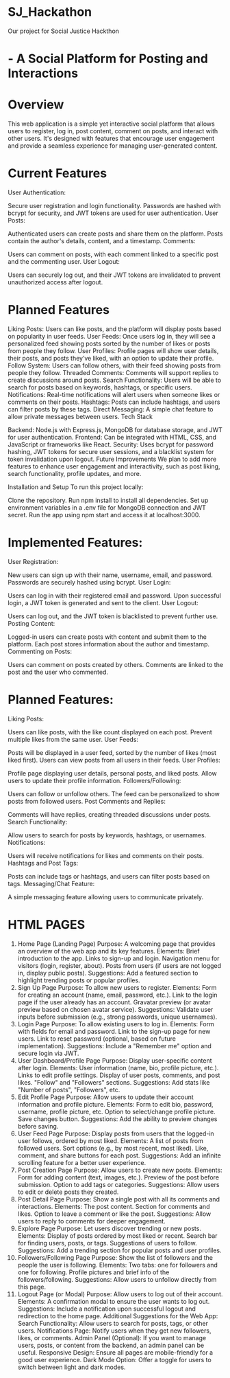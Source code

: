 # SJ_Hackathon

Our project for Social Justice Hackthon

# - A Social Platform for Posting and Interactions

# Overview

This web application is a simple yet interactive social platform that allows users to register, log in, post content, comment on posts, and interact with other users. It's designed with features that encourage user engagement and provide a seamless experience for managing user-generated content.

# Current Features

User Authentication:

Secure user registration and login functionality.
Passwords are hashed with bcrypt for security, and JWT tokens are used for user authentication.
User Posts:

Authenticated users can create posts and share them on the platform.
Posts contain the author's details, content, and a timestamp.
Comments:

Users can comment on posts, with each comment linked to a specific post and the commenting user.
User Logout:

Users can securely log out, and their JWT tokens are invalidated to prevent unauthorized access after logout.

# Planned Features

Liking Posts: Users can like posts, and the platform will display posts based on popularity in user feeds.
User Feeds: Once users log in, they will see a personalized feed showing posts sorted by the number of likes or posts from people they follow.
User Profiles: Profile pages will show user details, their posts, and posts they’ve liked, with an option to update their profile.
Follow System: Users can follow others, with their feed showing posts from people they follow.
Threaded Comments: Comments will support replies to create discussions around posts.
Search Functionality: Users will be able to search for posts based on keywords, hashtags, or specific users.
Notifications: Real-time notifications will alert users when someone likes or comments on their posts.
Hashtags: Posts can include hashtags, and users can filter posts by these tags.
Direct Messaging: A simple chat feature to allow private messages between users.
Tech Stack

Backend: Node.js with Express.js, MongoDB for database storage, and JWT for user authentication.
Frontend: Can be integrated with HTML, CSS, and JavaScript or frameworks like React.
Security: Uses bcrypt for password hashing, JWT tokens for secure user sessions, and a blacklist system for token invalidation upon logout.
Future Improvements
We plan to add more features to enhance user engagement and interactivity, such as post liking, search functionality, profile updates, and more.

Installation and Setup
To run this project locally:

Clone the repository.
Run npm install to install all dependencies.
Set up environment variables in a .env file for MongoDB connection and JWT secret.
Run the app using npm start and access it at localhost:3000.

# Implemented Features:

User Registration:

New users can sign up with their name, username, email, and password.
Passwords are securely hashed using bcrypt.
User Login:

Users can log in with their registered email and password.
Upon successful login, a JWT token is generated and sent to the client.
User Logout:

Users can log out, and the JWT token is blacklisted to prevent further use.
Posting Content:

Logged-in users can create posts with content and submit them to the platform.
Each post stores information about the author and timestamp.
Commenting on Posts:

Users can comment on posts created by others.
Comments are linked to the post and the user who commented.

# Planned Features:

Liking Posts:

Users can like posts, with the like count displayed on each post.
Prevent multiple likes from the same user.
User Feeds:

Posts will be displayed in a user feed, sorted by the number of likes (most liked first).
Users can view posts from all users in their feeds.
User Profiles:

Profile page displaying user details, personal posts, and liked posts.
Allow users to update their profile information.
Followers/Following:

Users can follow or unfollow others.
The feed can be personalized to show posts from followed users.
Post Comments and Replies:

Comments will have replies, creating threaded discussions under posts.
Search Functionality:

Allow users to search for posts by keywords, hashtags, or usernames.
Notifications:

Users will receive notifications for likes and comments on their posts.
Hashtags and Post Tags:

Posts can include tags or hashtags, and users can filter posts based on tags.
Messaging/Chat Feature:

A simple messaging feature allowing users to communicate privately.

# HTML PAGES

1. Home Page (Landing Page)
   Purpose: A welcoming page that provides an overview of the web app and its key features.
   Elements:
   Brief introduction to the app.
   Links to sign-up and login.
   Navigation menu for visitors (login, register, about).
   Posts from users (if users are not logged in, display public posts).
   Suggestions: Add a featured section to highlight trending posts or popular profiles.
2. Sign Up Page
   Purpose: To allow new users to register.
   Elements:
   Form for creating an account (name, email, password, etc.).
   Link to the login page if the user already has an account.
   Gravatar preview (or avatar preview based on chosen avatar service).
   Suggestions: Validate user inputs before submission (e.g., strong passwords, unique usernames).
3. Login Page
   Purpose: To allow existing users to log in.
   Elements:
   Form with fields for email and password.
   Link to the sign-up page for new users.
   Link to reset password (optional, based on future implementation).
   Suggestions: Include a "Remember me" option and secure login via JWT.
4. User Dashboard/Profile Page
   Purpose: Display user-specific content after login.
   Elements:
   User information (name, bio, profile picture, etc.).
   Links to edit profile settings.
   Display of user posts, comments, and post likes.
   "Follow" and "Followers" sections.
   Suggestions: Add stats like "Number of posts", "Followers", etc.
5. Edit Profile Page
   Purpose: Allow users to update their account information and profile picture.
   Elements:
   Form to edit bio, password, username, profile picture, etc.
   Option to select/change profile picture.
   Save changes button.
   Suggestions: Add the ability to preview changes before saving.
6. User Feed Page
   Purpose: Display posts from users that the logged-in user follows, ordered by most liked.
   Elements:
   A list of posts from followed users.
   Sort options (e.g., by most recent, most liked).
   Like, comment, and share buttons for each post.
   Suggestions: Add an infinite scrolling feature for a better user experience.
7. Post Creation Page
   Purpose: Allow users to create new posts.
   Elements:
   Form for adding content (text, images, etc.).
   Preview of the post before submission.
   Option to add tags or categories.
   Suggestions: Allow users to edit or delete posts they created.
8. Post Detail Page
   Purpose: Show a single post with all its comments and interactions.
   Elements:
   The post content.
   Section for comments and likes.
   Option to leave a comment or like the post.
   Suggestions: Allow users to reply to comments for deeper engagement.
9. Explore Page
   Purpose: Let users discover trending or new posts.
   Elements:
   Display of posts ordered by most liked or recent.
   Search bar for finding users, posts, or tags.
   Suggestions of users to follow.
   Suggestions: Add a trending section for popular posts and user profiles.
10. Followers/Following Page
    Purpose: Show the list of followers and the people the user is following.
    Elements:
    Two tabs: one for followers and one for following.
    Profile pictures and brief info of the followers/following.
    Suggestions: Allow users to unfollow directly from this page.
11. Logout Page (or Modal)
    Purpose: Allow users to log out of their account.
    Elements:
    A confirmation modal to ensure the user wants to log out.
    Suggestions: Include a notification upon successful logout and redirection to the home page.
    Additional Suggestions for the Web App:
    Search Functionality: Allow users to search for posts, tags, or other users.
    Notifications Page: Notify users when they get new followers, likes, or comments.
    Admin Panel (Optional): If you want to manage users, posts, or content from the backend, an admin panel can be useful.
    Responsive Design: Ensure all pages are mobile-friendly for a good user experience.
    Dark Mode Option: Offer a toggle for users to switch between light and dark modes.
